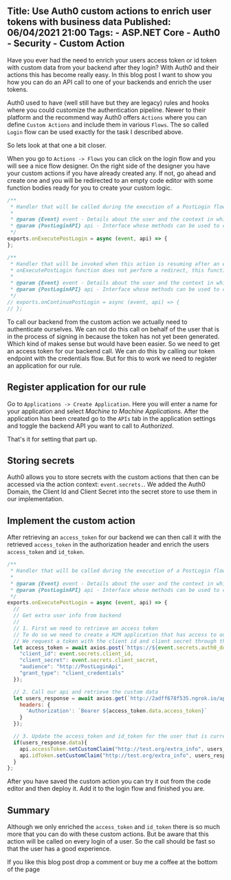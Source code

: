 Title: Use Auth0 custom actions to enrich user tokens with business data 
Published: 06/04/2021 21:00
Tags: 
    - ASP.NET Core
    - Auth0
    - Security
    - Custom Action
---

Have you ever had the need to enrich your users access token or id token with custom data from your backend after they login? With Auth0 and their actions this has become really easy. In this blog post I want to show you how you can do an API call to one of your backends and enrich the user tokens.

Auth0 used to have (well still have but they are legacy) rules and hooks where you could customize the authentication pipeline. Newer to their platform and the recommend way Auth0 offers `Actions` where you can define `Custom Actions` and include them in various `Flows`. The so called `Login` flow can be used exactly for the task I described above.

So lets look at that one a bit closer.

When you go to `Actions -> Flows` you can click on the login flow and you will see a nice flow designer. On the right side of the designer you have your custom actions if you have already created any. If not, go ahead and create one and you will be redirected to an empty code editor with some function bodies ready for you to create your custom logic.

```js
/**
 * Handler that will be called during the execution of a PostLogin flow.
 *
 * @param {Event} event - Details about the user and the context in which they are logging in.
 * @param {PostLoginAPI} api - Interface whose methods can be used to change the behavior of the login.
 */
exports.onExecutePostLogin = async (event, api) => {
};

/**
 * Handler that will be invoked when this action is resuming after an external redirect. If your
 * onExecutePostLogin function does not perform a redirect, this function can be safely ignored.
 *
 * @param {Event} event - Details about the user and the context in which they are logging in.
 * @param {PostLoginAPI} api - Interface whose methods can be used to change the behavior of the login.
 */
// exports.onContinuePostLogin = async (event, api) => {
// };
```

To call our backend from the custom action we actually need to authenticate ourselves. We can not do this call on behalf of the user that is in the process of signing in because the token has not yet been generated. Which kind of makes sense but would have been easier. So we need to get an access token for our backend call. We can do this by calling our token endpoint with the credentials flow. But for this to work we need to register an application for our rule.

## Register application for our rule

Go to `Applications -> Create Application`. Here you will enter a name for your application and select _Machine to Machine Applications_. After the application has been created go to the `APIs` tab in the application settings and toggle the backend API you want to call to _Authorized_.

That's it for setting that part up.

## Storing secrets

Auth0 allows you to store secrets with the custom actions that then can be accessed via the action context: `event.secrets.`. We added the Auth0 Domain, the Client Id and Client Secret into the secret store to use them in our implementation.

## Implement the custom action

After retrieving an `access_token` for our backend we can then call it with the retrieved `access_token` in the authorization header and enrich the users `access_token` and `id_token`.

```js
/**
 * Handler that will be called during the execution of a PostLogin flow.
 *
 * @param {Event} event - Details about the user and the context in which they are logging in.
 * @param {PostLoginAPI} api - Interface whose methods can be used to change the behavior of the login.
 */
exports.onExecutePostLogin = async (event, api) => {
  //
  // Get extra user info from backend
  //
  // 1. First we need to retrieve an access token
  // To do so we need to create a M2M application that has access to our secure api, in this case the PostLoginApi
  // We request a token with the client id and client secret through the credentials flow
  let access_token = await axios.post(`https://${event.secrets.auth0_domain}/oauth/token`, {
    "client_id": event.secrets.client_id,
    "client_secret": event.secrets.client_secret,
    "audience": "http://PostLoginApi",
    "grant_type": "client_credentials"
  });

  // 2. Call our api and retrieve the custom data
  let users_response = await axios.get(`http://2adff678f535.ngrok.io/api/users/${event.user.email}`, {
    headers: {
      'Authorization': `Bearer ${access_token.data.access_token}`
    }
  });

  // 3. Update the access_token and id_token for the user that is currently logging in
  if(users_response.data){
    api.accessToken.setCustomClaim("http://test.org/extra_info", users_response.data);
    api.idToken.setCustomClaim("http://test.org/extra_info", users_response.data);
  }
};
```

After you have saved the custom action you can try it out from the code editor and then deploy it. Add it to the login flow and finished you are.

## Summary

Although we only enriched the `access_token` and `id_token` there is so much more that you can do with these custom actions. But be aware that this action will be called on every login of a user. So the call should be fast so that the user has a good experience.

If you like this blog post drop a comment or buy me a coffee at the bottom of the page <i class="fa fa-coffee"></i>
